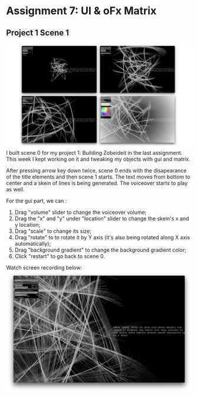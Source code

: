 # Assignment 7: UI & oFx Matrix
## Project 1 Scene 1
![](/img/a7.jpeg)
I built scene 0 for my project 1: Building Zobeideit in the last assignment. This week I kept working on it and tweaking my objects with gui and matrix.

After pressing arrow key down twice, scene 0 ends with the disapearance of the title elements and then scene 1 starts. The text moves from bottom to center and a skein of lines is being generated. The voiceover starts to play as well.

For the gui part, we can :
1. Drag "volume" slider to change the voiceover volume;
2. Drag the "x" and "y" under "location" slider to change the skein's x and y location; 
3. Drag "scale" to change its size; 
4. Drag "rotate" to to rotate it by Y axis (it's also being rotated along X axis automatically); 
5. Drag "background gradient" to change the background gradient color;
6. Click "restart" to go back  to scene 0.

Watch screen recording below:
[![project1](/img/a7video.png)](https://youtu.be/GjYgq_91XXQ)
